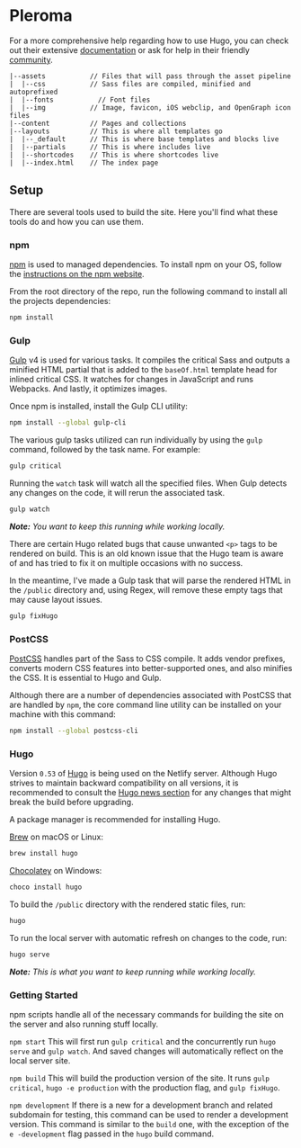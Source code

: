 # Pleroma
For a more comprehensive help regarding how to use Hugo, you can check out their extensive [documentation](https://gohugo.io/wiki/) or ask for help in their friendly [community](https://discourse.gohugo.io).

```
|--assets           // Files that will pass through the asset pipeline
|  |--css           // Sass files are compiled, minified and autoprefixed
|  |--fonts           // Font files
|  |--img           // Image, favicon, iOS webclip, and OpenGraph icon files
|--content          // Pages and collections
|--layouts          // This is where all templates go
|  |--_default      // This is where base templates and blocks live
|  |--partials      // This is where includes live
|  |--shortcodes    // This is where shortcodes live
|  |--index.html    // The index page
```

## Setup
There are several tools used to build the site. Here you'll find what these tools do and how you can use them.

### npm
[npm](https://docs.npmjs.com/getting-started/what-is-npm) is used to managed dependencies. To install npm on your OS, follow the [instructions on the npm website](https://www.npmjs.com/get-npm).

From the root directory of the repo, run the following command to install all the projects dependencies:
```sh
npm install
```

### Gulp
[Gulp](https://gulpjs.com/docs/en/getting-started/quick-start) v4 is used for various tasks. It compiles the critical Sass and outputs a minified HTML partial that is added to the `baseOf.html` template head for inlined critical CSS. It watches for changes in JavaScript and runs Webpacks. And lastly, it optimizes images.

Once npm is installed, install the Gulp CLI utility:
```sh
npm install --global gulp-cli
```

The various gulp tasks utilized can run individually by using the `gulp` command, followed by the task name. For example:
```sh
gulp critical
```

Running the `watch` task will watch all the specified files. When Gulp detects any changes on the code, it will rerun the associated task.
```sh
gulp watch
```
_**Note:** You want to keep this running while working locally._

There are certain Hugo related bugs that cause unwanted `<p>` tags to be rendered on build. This is an old known issue that the Hugo team is aware of and has tried to fix it on multiple occasions with no success.

In the meantime, I've made a Gulp task that will parse the rendered HTML in the `/public` directory and, using Regex, will remove these empty tags that may cause layout issues.
```sh
gulp fixHugo
```

### PostCSS
[PostCSS](https://github.com/postcss/postcss) handles part of the Sass to CSS compile. It adds vendor prefixes, converts modern CSS features into better-supported ones, and also minifies the CSS. It is essential to Hugo and Gulp.

Although there are a number of dependencies associated with PostCSS that are handled by `npm`, the core command line utility can be installed on your machine with this command:
```sh
npm install --global postcss-cli
```

### Hugo
Version `0.53` of [Hugo](https://gohugo.io/getting-started/installing/) is being used on the Netlify server. Although Hugo strives to maintain backward compatibility on all versions, it is recommended to consult the [Hugo news section](https://gohugo.io/news/) for any changes that might break the build before upgrading.

A package manager is recommended for installing Hugo.

[Brew](https://brew.sh/) on macOS or Linux:
```sh
brew install hugo
```

[Chocolatey](https://chocolatey.org/) on Windows:
```sh
choco install hugo
```

To build the `/public` directory with the rendered static files, run:
```sh
hugo
```

To run the local server with automatic refresh on changes to the code, run:
```sh
hugo serve
```
_**Note:** This is what you want to keep running while working locally._

### Getting Started
npm scripts handle all of the necessary commands for building the site on the server and also running stuff locally.

`npm start`
This will first run `gulp critical` and the concurrently run `hugo serve` and `gulp watch`. And saved changes will automatically reflect on the local server site.

`npm build`
This will build the production version of the site. It runs `gulp critical`, `hugo -e production` with the production flag, and `gulp fixHugo`.


`npm development`
If there is a new for a development branch and related subdomain for testing, this command can be used to render a development version. This command is similar to the `build` one, with the exception of the `e -development` flag passed in the `hugo` build command.